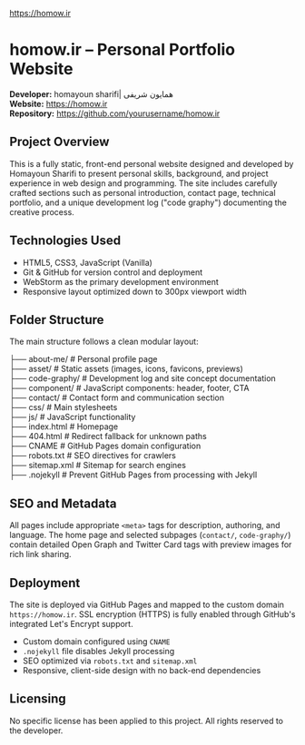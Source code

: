 https://homow.ir

# homow.ir – Personal Portfolio Website

**Developer:** homayoun sharifi| همایون شریفی  
**Website:** https://homow.ir  
**Repository:** https://github.com/yourusername/homow.ir

## Project Overview

This is a fully static, front-end personal website designed and developed by Homayoun Sharifi to present personal skills, background, and project experience in web design and programming. The site includes carefully crafted sections such as personal introduction, contact page, technical portfolio, and a unique development log ("code graphy") documenting the creative process.

## Technologies Used

- HTML5, CSS3, JavaScript (Vanilla)
- Git & GitHub for version control and deployment
- WebStorm as the primary development environment
- Responsive layout optimized down to 300px viewport width

## Folder Structure

The main structure follows a clean modular layout:

├── about-me/              # Personal profile page  
├── asset/                 # Static assets (images, icons, favicons, previews)  
├── code-graphy/           # Development log and site concept documentation  
├── component/             # JavaScript components: header, footer, CTA  
├── contact/               # Contact form and communication section  
├── css/                   # Main stylesheets  
├── js/                    # JavaScript functionality  
├── index.html             # Homepage  
├── 404.html               # Redirect fallback for unknown paths  
├── CNAME                  # GitHub Pages domain configuration  
├── robots.txt             # SEO directives for crawlers  
├── sitemap.xml            # Sitemap for search engines  
├── .nojekyll              # Prevent GitHub Pages from processing with Jekyll  

## SEO and Metadata

All pages include appropriate `<meta>` tags for description, authoring, and language. The home page and selected subpages (`contact/`, `code-graphy/`) contain detailed Open Graph and Twitter Card tags with preview images for rich link sharing.

## Deployment

The site is deployed via GitHub Pages and mapped to the custom domain `https://homow.ir`. SSL encryption (HTTPS) is fully enabled through GitHub's integrated Let's Encrypt support.

- Custom domain configured using `CNAME`
- `.nojekyll` file disables Jekyll processing
- SEO optimized via `robots.txt` and `sitemap.xml`
- Responsive, client-side design with no back-end dependencies

## Licensing

No specific license has been applied to this project. All rights reserved to the developer.

